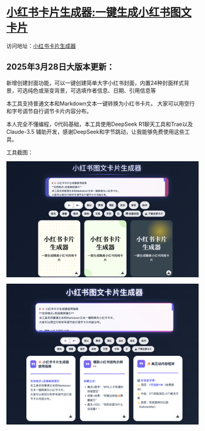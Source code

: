 # [小红书卡片生成器:一键生成小红书图文卡片](https://weierboge.github.io/Redbookcard/)

访问地址：[小红书卡片生成器](https://weierboge.github.io/Redbookcard/)



## 2025年3月28日大版本更新：

新增创建封面功能，可以一键创建简单大字小红书封面，内置24种封面样式背景，可选纯色或渐变背景，可选填作者信息、日期、引用信息等



本工具支持普通文本和Markdown文本一键转换为小红书卡片。 
大家可以用空行和字号调节自行调节卡片内容分布。

本人完全不懂编程，0代码基础，本工具使用DeepSeek R1聊天工具和Trae以及Claude-3.5 辅助开发，感谢DeepSeek和字节跳动，让我能够免费使用这些工具。

工具截图：


![image](https://github.com/weierboge/Redbookcard/blob/main/Redbook2.png)

![image](https://github.com/weierboge/Redbookcard/blob/main/Redbookcardtool.png)
